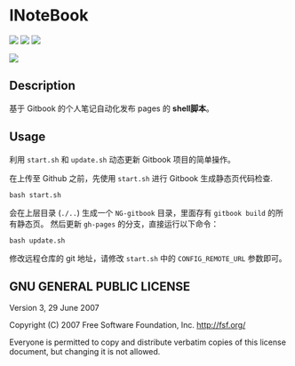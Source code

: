 # INoteBook

![](https://img.shields.io/badge/v3.2.2-gitbook-green.svg)
![](https://img.shields.io/badge/language-shell-green.svg)
![](https://img.shields.io/aur/license/yaourt.svg)


![](http://7xwh85.com1.z0.glb.clouddn.com/INoteBook.png)

## Description

基于 Gitbook 的个人笔记自动化发布 pages 的 **shell脚本**。

## Usage

利用 `start.sh` 和 `update.sh` 动态更新 Gitbook 项目的简单操作。

在上传至 Github 之前，先使用 `start.sh` 进行 Gitbook 生成静态页代码检查.

```shell
bash start.sh
```
会在上层目录 (`./..`) 生成一个 `NG-gitbook` 目录，里面存有 `gitbook build` 的所有静态页。
然后更新 `gh-pages` 的分支，直接运行以下命令：

```shell
bash update.sh
```
修改远程仓库的 git 地址，请修改 `start.sh` 中的 `CONFIG_REMOTE_URL` 参数即可。

## GNU GENERAL PUBLIC LICENSE

Version 3, 29 June 2007

Copyright (C) 2007 Free Software Foundation, Inc. <http://fsf.org/> 

Everyone is permitted to copy and distribute verbatim copies of this license document, but changing it is not allowed.
